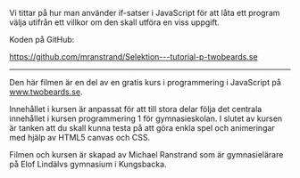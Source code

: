 Vi tittar på hur man använder if-satser i JavaScript för att låta ett program välja utifrån ett villkor om den skall utföra en viss uppgift.

Koden på GitHub:

https://github.com/mranstrand/Selektion---tutorial-p-twobeards.se

---------------------------

Den här filmen är en del av en gratis kurs i programmering i JavaScript på www.twobeards.se.

Innehållet i kursen är anpassat för att till stora delar följa det centrala innehållet i kursen programmering 1 för gymnasieskolan. I slutet av kursen är tanken att du skall kunna testa på att göra enkla spel och animeringar med hjälp av HTML5 canvas och CSS.

Filmen och kursen är skapad av Michael Ranstrand som är gymnasielärare på Elof Lindälvs gymnasium i Kungsbacka.
